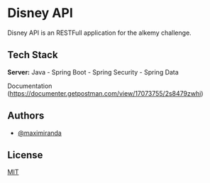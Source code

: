 
# Disney API


Disney API is an RESTFull application for the alkemy challenge.


## Tech Stack


**Server:** Java - Spring Boot - Spring Security - Spring Data

 Documentation
  (https://documenter.getpostman.com/view/17073755/2s8479zwhi)

## Authors

- [@maximiranda](https://www.github.com/maximiranda)

## License

[MIT](https://choosealicense.com/licenses/mit/)


